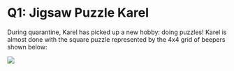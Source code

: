 # Q1: Jigsaw Puzzle Karel

During quarantine, Karel has picked up a new hobby: doing puzzles! Karel is almost done with the square puzzle represented by the 4x4 grid of beepers shown below:

![](https://static.us.edusercontent.com/files/NBulki5rUJribfbNf9ScnoFp)
